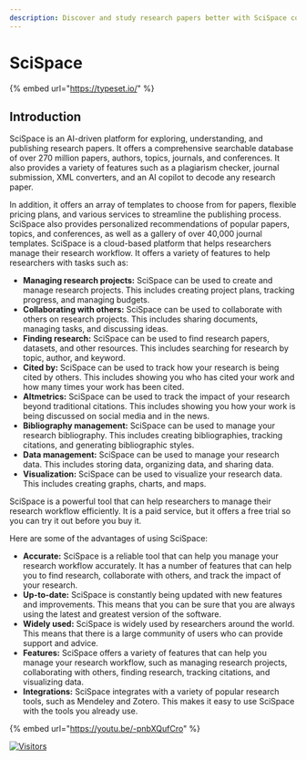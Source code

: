 ```yaml
---
description: Discover and study research papers better with SciSpace copilot
---
```


# SciSpace

{% embed url="https://typeset.io/" %}

## Introduction

SciSpace is an AI-driven platform for exploring, understanding, and publishing research papers. It offers a comprehensive searchable database of over 270 million papers, authors, topics, journals, and conferences. It also provides a variety of features such as a plagiarism checker, journal submission, XML converters, and an AI copilot to decode any research paper.

In addition, it offers an array of templates to choose from for papers, flexible pricing plans, and various services to streamline the publishing process. SciSpace also provides personalized recommendations of popular papers, topics, and conferences, as well as a gallery of over 40,000 journal templates. SciSpace is a cloud-based platform that helps researchers manage their research workflow. It offers a variety of features to help researchers with tasks such as:

* **Managing research projects:** SciSpace can be used to create and manage research projects. This includes creating project plans, tracking progress, and managing budgets.
* **Collaborating with others:** SciSpace can be used to collaborate with others on research projects. This includes sharing documents, managing tasks, and discussing ideas.
* **Finding research:** SciSpace can be used to find research papers, datasets, and other resources. This includes searching for research by topic, author, and keyword.
* **Cited by:** SciSpace can be used to track how your research is being cited by others. This includes showing you who has cited your work and how many times your work has been cited.
* **Altmetrics:** SciSpace can be used to track the impact of your research beyond traditional citations. This includes showing you how your work is being discussed on social media and in the news.
* **Bibliography management:** SciSpace can be used to manage your research bibliography. This includes creating bibliographies, tracking citations, and generating bibliographic styles.
* **Data management:** SciSpace can be used to manage your research data. This includes storing data, organizing data, and sharing data.
* **Visualization:** SciSpace can be used to visualize your research data. This includes creating graphs, charts, and maps.

SciSpace is a powerful tool that can help researchers to manage their research workflow efficiently. It is a paid service, but it offers a free trial so you can try it out before you buy it.

Here are some of the advantages of using SciSpace:

* **Accurate:** SciSpace is a reliable tool that can help you manage your research workflow accurately. It has a number of features that can help you to find research, collaborate with others, and track the impact of your research.
* **Up-to-date:** SciSpace is constantly being updated with new features and improvements. This means that you can be sure that you are always using the latest and greatest version of the software.
* **Widely used:** SciSpace is widely used by researchers around the world. This means that there is a large community of users who can provide support and advice.
* **Features:** SciSpace offers a variety of features that can help you manage your research workflow, such as managing research projects, collaborating with others, finding research, tracking citations, and visualizing data.
* **Integrations:** SciSpace integrates with a variety of popular research tools, such as Mendeley and Zotero. This makes it easy to use SciSpace with the tools you already use.

{% embed url="https://youtu.be/-pnbXQufCro" %}

[![Visitors](https://api.visitorbadge.io/api/visitors?path=https%3A%2F%2Fgithub.com%2Fdrshahizan\&labelColor=%23697689\&countColor=%23555555\&style=plastic)](https://visitorbadge.io/status?path=https%3A%2F%2Fgithub.com%2Fdrshahizan)
